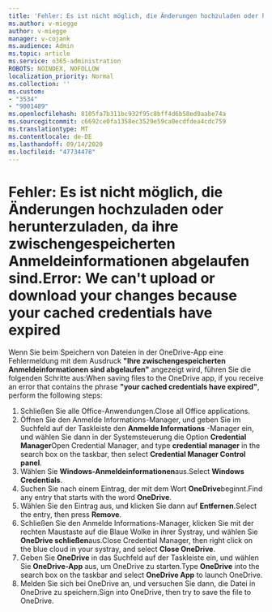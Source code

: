 ```yaml
---
title: 'Fehler: Es ist nicht möglich, die Änderungen hochzuladen oder herunterzuladen, da ihre zwischengespeicherten Anmeldeinformationen abgelaufen sind.'
ms.author: v-miegge
author: v-miegge
manager: v-cojank
ms.audience: Admin
ms.topic: article
ms.service: o365-administration
ROBOTS: NOINDEX, NOFOLLOW
localization_priority: Normal
ms.collection: ''
ms.custom:
- "3534"
- "9001489"
ms.openlocfilehash: 8105fa7b311bc932f95c8bff4d6b58ed9aabe74a
ms.sourcegitcommit: c6692ce0fa1358ec3529e59ca0ecdfdea4cdc759
ms.translationtype: MT
ms.contentlocale: de-DE
ms.lasthandoff: 09/14/2020
ms.locfileid: "47734478"
---
```

# <a name="error-we-cant-upload-or-download-your-changes-because-your-cached-credentials-have-expired"></a><span data-ttu-id="59a77-102">Fehler: Es ist nicht möglich, die Änderungen hochzuladen oder herunterzuladen, da ihre zwischengespeicherten Anmeldeinformationen abgelaufen sind.</span><span class="sxs-lookup"><span data-stu-id="59a77-102">Error: We can't upload or download your changes because your cached credentials have expired</span></span>

<span data-ttu-id="59a77-103">Wenn Sie beim Speichern von Dateien in der OneDrive-App eine Fehlermeldung mit dem Ausdruck **"Ihre zwischengespeicherten Anmeldeinformationen sind abgelaufen"** angezeigt wird, führen Sie die folgenden Schritte aus:</span><span class="sxs-lookup"><span data-stu-id="59a77-103">When saving files to the OneDrive app, if you receive an error that contains the phrase **"your cached credentials have expired"**, perform the following steps:</span></span>

1. <span data-ttu-id="59a77-104">Schließen Sie alle Office-Anwendungen.</span><span class="sxs-lookup"><span data-stu-id="59a77-104">Close all Office applications.</span></span>
1. <span data-ttu-id="59a77-105">Öffnen Sie den Anmelde Informations-Manager, und geben Sie im Suchfeld auf der Taskleiste den **Anmelde Informations** -Manager ein, und wählen Sie dann in der Systemsteuerung die Option **Credential Manager**</span><span class="sxs-lookup"><span data-stu-id="59a77-105">Open Credential Manager, and type **credential manager** in the search box on the taskbar, then select **Credential Manager Control panel**.</span></span>
1. <span data-ttu-id="59a77-106">Wählen Sie **Windows-Anmeldeinformationen**aus.</span><span class="sxs-lookup"><span data-stu-id="59a77-106">Select **Windows Credentials**.</span></span>
1. <span data-ttu-id="59a77-107">Suchen Sie nach einem Eintrag, der mit dem Wort **OneDrive**beginnt.</span><span class="sxs-lookup"><span data-stu-id="59a77-107">Find any entry that starts with the word **OneDrive**.</span></span>
1. <span data-ttu-id="59a77-108">Wählen Sie den Eintrag aus, und klicken Sie dann auf **Entfernen**.</span><span class="sxs-lookup"><span data-stu-id="59a77-108">Select the entry, then press **Remove**.</span></span>
1. <span data-ttu-id="59a77-109">Schließen Sie den Anmelde Informations-Manager, klicken Sie mit der rechten Maustaste auf die Blaue Wolke in ihrer Systray, und wählen Sie **OneDrive schließen**aus.</span><span class="sxs-lookup"><span data-stu-id="59a77-109">Close Credential Manager, then right click on the blue cloud in your systray, and select **Close OneDrive**.</span></span>
1. <span data-ttu-id="59a77-110">Geben Sie **OneDrive** in das Suchfeld auf der Taskleiste ein, und wählen Sie **OneDrive-App** aus, um OneDrive zu starten.</span><span class="sxs-lookup"><span data-stu-id="59a77-110">Type **OneDrive** into the search box on the taskbar and select **OneDrive App** to launch OneDrive.</span></span>
1. <span data-ttu-id="59a77-111">Melden Sie sich bei OneDrive an, und versuchen Sie dann, die Datei in OneDrive zu speichern.</span><span class="sxs-lookup"><span data-stu-id="59a77-111">Sign into OneDrive, then try to save the file to OneDrive.</span></span>
